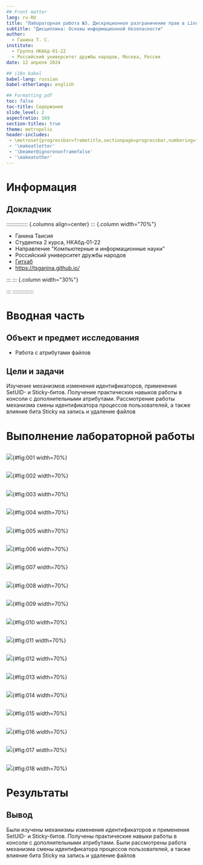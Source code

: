 ```yaml
---
## Front matter
lang: ru-RU
title: "Лабораторная работа №5. Дискреционное разграничение прав в Linux. Исследование влияния дополнительных атрибутов"
subtitle: "Дисциплина: Основы информационной безопасности"
author:
  - Ганина Т. С.
institute:
  - Группа НКАбд-01-22
  - Российский университет дружбы народов, Москва, Россия
date: 12 апреля 2024

## i18n babel
babel-lang: russian
babel-otherlangs: english

## Formatting pdf
toc: false
toc-title: Содержание
slide_level: 2
aspectratio: 169
section-titles: true
theme: metropolis
header-includes:
 - \metroset{progressbar=frametitle,sectionpage=progressbar,numbering=fraction}
 - '\makeatletter'
 - '\beamer@ignorenonframefalse'
 - '\makeatother'
---
```


# Информация

## Докладчик

:::::::::::::: {.columns align=center}
::: {.column width="70%"}

  * Ганина Таисия
  * Студентка 2 курса, НКАбд-01-22
  * Направление "Компьютерные и информационные науки"
  * Российский университет дружбы народов
  * [Гитхаб](https://github.com/tsganina/study_2023-2024_infosec)
  * <https://tsganina.github.io/>

:::
::: {.column width="30%"}

:::
::::::::::::::

# Вводная часть

## Объект и предмет исследования

- Работа с атрибутами файлов

## Цели и задачи

Изучение механизмов изменения идентификаторов, применения
SetUID- и Sticky-битов. Получение практических навыков работы в консоли с дополнительными атрибутами. Рассмотрение работы механизма смены идентификатора процессов пользователей, а также влияние бита Sticky на запись и удаление файлов


# Выполнение лабораторной работы

##

![](image/1.png){#fig:001 width=70%}

##

![](image/2.png){#fig:002 width=70%}

##

![](image/3.png){#fig:003 width=70%}

##

![](image/4.png){#fig:004 width=70%}

##

![](image/5.png){#fig:005 width=70%}

##

![](image/6.png){#fig:006 width=70%}

##

![](image/7.png){#fig:007 width=70%}

##

![](image/8.png){#fig:008 width=70%}

##

![](image/9.png){#fig:009 width=70%}

##

![](image/10.png){#fig:010 width=70%}

##

![](image/11.png){#fig:011 width=70%}

##

![](image/12.png){#fig:012 width=70%}

##

![](image/13.png){#fig:013 width=70%}

##

![](image/14.png){#fig:014 width=70%}

##

![](image/15.png){#fig:015 width=70%}

##

![](image/16.png){#fig:016 width=70%}

##

![](image/17.png){#fig:017 width=70%}

##

![](image/18.png){#fig:018 width=70%}

# Результаты

## Вывод

Были изучены механизмы изменения идентификаторов и применения
SetUID- и Sticky-битов. Получены практические навыки работы в консоли с дополнительными атрибутами. Были рассмотрены работа механизма смены идентификатора процессов пользователей, а также влияние бита Sticky на запись и удаление файлов

